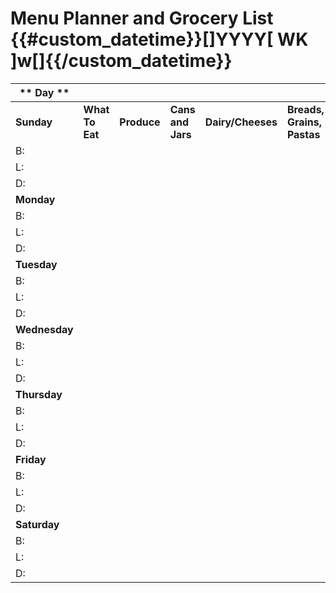 # Menu Planner and Grocery List {{#custom_datetime}}[]YYYY[ WK ]w[]{{/custom_datetime}}

| ** Day ** | | | | | | | | | | | |
| --- | --- | --- | --- | --- | --- | --- | --- | --- | --- | --- | --- | 
| **Sunday** | **What To Eat** | **Produce** | **Cans and Jars** | **Dairy/Cheeses** | **Breads, Grains, Pastas**   |  **Meat, Poultry, Fish** | **Baking Supplies** | **Beverages** | **Other Shelf Items** | **Frozen** | **Miscellaneous** |
|B: | | | | | | | | | | | |
|L: | | | | | | | | | | | |
|D: | | | | | | | | | | | |
| **Monday** | | | | | | | | | | | |
|B: | | | | | | | | | | | |
|L: | | | | | | | | | | | |
|D: | | | | | | | | | | | |
| **Tuesday** | | | | | | | | | | | |
|B: | | | | | | | | | | | |
|L: | | | | | | | | | | | |
|D: | | | | | | | | | | | |
| **Wednesday** | | | | | | | | | | | |
|B: | | | | | | | | | | | |
|L: | | | | | | | | | | | |
|D: | | | | | | | | | | | |
| **Thursday** | | | | | | | | | | | |
|B: | | | | | | | | | | | |
|L: | | | | | | | | | | | |
|D: | | | | | | | | | | | |
| **Friday** | | | | | | | | | | | |
|B: | | | | | | | | | | | |
|L: | | | | | | | | | | | |
|D: | | | | | | | | | | | |
| **Saturday** | | | | | | | | | | | |
|B: | | | | | | | | | | | |
|L: | | | | | | | | | | | |
|D: | | | | | | | | | | | |

